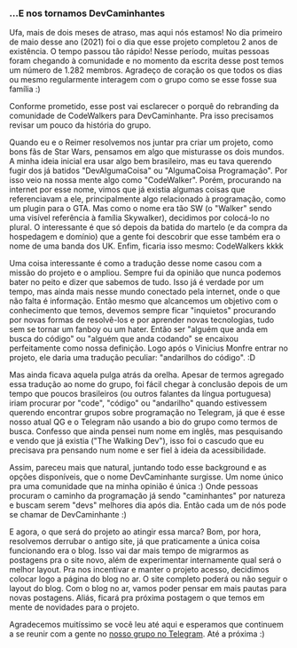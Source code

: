 ### ...E nos tornamos DevCaminhantes

Ufa, mais de dois meses de atraso, mas aqui nós estamos! No dia primeiro de maio desse ano (2021) foi o dia que esse projeto completou 2 anos de existência. O tempo passou tão rápido! Nesse período, muitas pessoas foram chegando à comunidade e no momento da escrita desse post temos um número de 1.282 membros. Agradeço de coração os que todos os dias ou mesmo regularmente interagem com o grupo como se esse fosse sua família :)

Conforme prometido, esse post vai esclarecer o porquê do rebranding da comunidade de CodeWalkers para DevCaminhante. Pra isso precisamos revisar um pouco da história do grupo.

Quando eu e o Reimer resolvemos nos juntar pra criar um projeto, como bons fãs de Star Wars, pensamos em algo que misturasse os dois mundos. A minha ideia inicial era usar algo bem brasileiro, mas eu tava querendo fugir dos já batidos "DevAlgumaCoisa" ou "AlgumaCoisa Programação". Por isso veio na nossa mente algo como "CodeWalker". Porém, procurando na internet por esse nome, vimos que já existia algumas coisas que referenciavam a ele, principalmente algo relacionado à programação, como um plugin para o GTA. Mas como o nome era tão SW (o "Walker" sendo uma visível referência à família Skywalker), decidimos por colocá-lo no plural. O interessante é que só depois da batida do martelo (e da compra da hospedagem e domínio) que a gente foi descobrir que esse também era o nome de uma banda dos UK. Enfim, ficaria isso mesmo: CodeWalkers kkkk

Uma coisa interessante é como a tradução desse nome casou com a missão do projeto e o ampliou. Sempre fui da opinião que nunca podemos bater no peito e dizer que sabemos de tudo. Isso já é verdade por um tempo, mas ainda mais nesse mundo conectado pela internet, onde o que não falta é informação. Então mesmo que alcancemos um objetivo com o conhecimento que temos, devemos sempre ficar "inquietos" procurando por novas formas de resolvê-los e por aprender novas tecnologias, tudo sem se tornar um fanboy ou um hater. Então ser "alguém que anda em busca do código" ou "alguém que anda codando" se encaixou perfeitamente como nossa definição. Logo após o Vinicius Monfre entrar no projeto, ele daria uma tradução peculiar: "andarilhos do código". :D

Mas ainda ficava aquela pulga atrás da orelha. Apesar de termos agregado essa tradução ao nome do grupo, foi fácil chegar à conclusão depois de um tempo que poucos brasileiros (ou outros falantes da língua portuguesa) iriam procurar por "code", "código" ou "andarilho" quando estivessem querendo encontrar grupos sobre programação no Telegram, já que é esse nosso atual QG e o Telegram não usando a bio do grupo como termos de busca. Confesso que ainda pensei num nome em inglês, mas pesquisando e vendo que já existia ("The Walking Dev"), isso foi o cascudo que eu precisava pra pensando num nome e ser fiel à ideia da acessibilidade.

Assim, pareceu mais que natural, juntando todo esse background e as opções disponíveis, que o nome DevCaminhante surgisse. Um nome único pra uma comunidade que na minha opinião é única :) Onde pessoas procuram o caminho da programação já sendo "caminhantes" por natureza e buscam serem "devs" melhores dia após dia. Então cada um de nós pode se chamar de DevCaminhante :)

E agora, o que será do projeto ao atingir essa marca? Bom, por hora, resolvemos derrubar o antigo site, já que praticamente a única coisa funcionando era o blog. Isso vai dar mais tempo de migrarmos as postagens pra o site novo, além de experimentar internamente qual será o melhor layout. Pra nos incentivar e manter o projeto acesso, decidimos colocar logo a página do blog no ar. O site completo poderá ou não seguir o layout do blog. Com o blog no ar, vamos poder pensar em mais pautas para novas postagens. Aliás, ficará pra próxima postagem o que temos em mente de novidades para o projeto.

Agradecemos muitíssimo se você leu até aqui e esperamos que continuem a se reunir com a gente no [nosso grupo no Telegram]. Até a próxima :)

[nosso grupo no Telegram]: https://t.me/DevCaminhante
